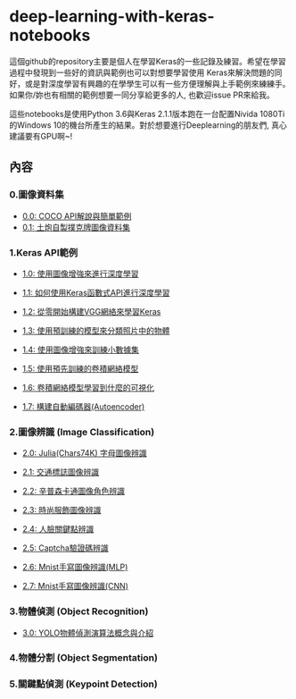 # deep-learning-with-keras-notebooks

這個github的repository主要是個人在學習Keras的一些記錄及練習。希望在學習過程中發現到一些好的資訊與範例也可以對想要學習使用
Keras來解決問題的同好，或是對深度學習有興趣的在學學生可以有一些方便理解與上手範例來練練手。如果你/妳也有相關的範例想要一同分享給更多的人, 也歡迎issue PR來給我。

這些notebooks是使用Python 3.6與Keras 2.1.1版本跑在一台配置Nivida 1080Ti的Windows 10的機台所產生的結果。對於想要進行Deeplearning的朋友們, 真心建議要有GPU啊~!

## 內容

### 0.圖像資料集
* [0.0: COCO API解說與簡單範例](http://nbviewer.jupyter.org/github/erhwenkuo/deep-learning-with-keras-notebooks/blob/master/0.0-coco-dataset-api.ipynb)
* [0.1: 土炮自製撲克牌圖像資料集](http://nbviewer.jupyter.org/github/erhwenkuo/deep-learning-with-keras-notebooks/blob/master/0.1-poker-cards-dataset.ipynb)

### 1.Keras API範例
* [1.0: 使用圖像增強來進行深度學習](http://nbviewer.jupyter.org/github/erhwenkuo/deep-learning-with-keras-notebooks/blob/master/1.0-image-augmentation.ipynb)

* [1.1: 如何使用Keras函數式API進行深度學習](http://nbviewer.jupyter.org/github/erhwenkuo/deep-learning-with-keras-notebooks/blob/master/1.1-keras-functional-api.ipynb)

* [1.2: 從零開始構建VGG網絡來學習Keras](http://nbviewer.jupyter.org/github/erhwenkuo/deep-learning-with-keras-notebooks/blob/master/1.2-vgg16-from-scratch.ipynb)

* [1.3: 使用預訓練的模型來分類照片中的物體](http://nbviewer.jupyter.org/github/erhwenkuo/deep-learning-with-keras-notebooks/blob/master/1.3-use-pretrained-model.ipynb)
	
* [1.4: 使用圖像增強來訓練小數據集](http://nbviewer.jupyter.org/github/erhwenkuo/deep-learning-with-keras-notebooks/blob/master/1.4-small-datasets-image-augmentation.ipynb)

* [1.5: 使用預先訓練的卷積網絡模型](http://nbviewer.jupyter.org/github/erhwenkuo/deep-learning-with-keras-notebooks/blob/master/1.5-use-pretrained-model-2.ipynb)

* [1.6: 卷積網絡模型學習到什麼的可視化](http://nbviewer.jupyter.org/github/erhwenkuo/deep-learning-with-keras-notebooks/blob/master/1.6-visualizing-what-convnets-learn.ipynb)

* [1.7: 構建自動編碼器(Autoencoder)](http://nbviewer.jupyter.org/github/erhwenkuo/deep-learning-with-keras-notebooks/blob/master/1.7-autoencoder.ipynb)

### 2.圖像辨識 (Image Classification) 
* [2.0: Julia(Chars74K) 字母圖像辨識](http://nbviewer.jupyter.org/github/erhwenkuo/deep-learning-with-keras-notebooks/blob/master/2.0-first-steps-with-julia.ipynb)

* [2.1: 交通標誌圖像辨識](http://nbviewer.jupyter.org/github/erhwenkuo/deep-learning-with-keras-notebooks/blob/master/2.1-traffic-signs-recognition.ipynb)

* [2.2: 辛普森卡通圖像角色辨識](http://nbviewer.jupyter.org/github/erhwenkuo/deep-learning-with-keras-notebooks/blob/master/2.2-simpson-characters-recognition.ipynb)

* [2.3: 時尚服飾圖像辨識](http://nbviewer.jupyter.org/github/erhwenkuo/deep-learning-with-keras-notebooks/blob/master/2.3-fashion-mnist-recognition.ipynb)

* [2.4: 人臉關鍵點辨識](http://nbviewer.jupyter.org/github/erhwenkuo/deep-learning-with-keras-notebooks/blob/master/2.4-facial-keypoints-recognition.ipynb)

* [2.5: Captcha驗證碼辨識](http://nbviewer.jupyter.org/github/erhwenkuo/deep-learning-with-keras-notebooks/blob/master/2.5-use-keras-break-captcha.ipynb)

* [2.6: Mnist手寫圖像辨識(MLP)](http://nbviewer.jupyter.org/github/erhwenkuo/deep-learning-with-keras-notebooks/blob/master/2.6-mnist-recognition-mlp.ipynb)

* [2.7: Mnist手寫圖像辨識(CNN)](http://nbviewer.jupyter.org/github/erhwenkuo/deep-learning-with-keras-notebooks/blob/master/2.7-mnist-recognition-cnn.ipynb)

### 3.物體偵測 (Object Recognition)
* [3.0: YOLO物體偵測演算法概念與介紹](http://nbviewer.jupyter.org/github/erhwenkuo/deep-learning-with-keras-notebooks/blob/master/3.0-yolo-algorithm-introduction.ipynb)

### 4.物體分割 (Object Segmentation)

### 5.關鍵點偵測 (Keypoint Detection)
